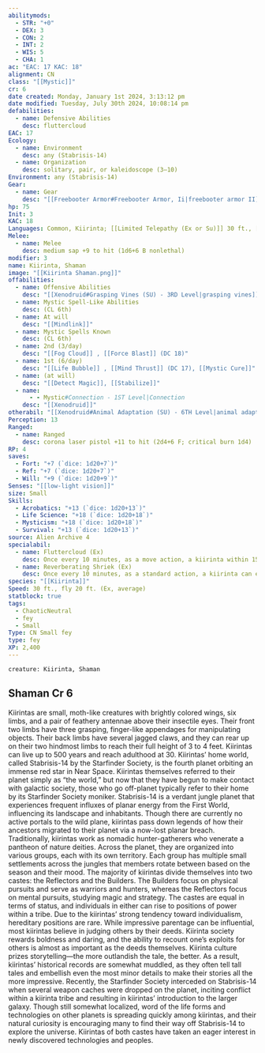 ```yaml
---
abilitymods:
  - STR: "+0"
  - DEX: 3
  - CON: 2
  - INT: 2
  - WIS: 5
  - CHA: 1
ac: "EAC: 17 KAC: 18"
alignment: CN
class: "[[Mystic]]"
cr: 6
date created: Monday, January 1st 2024, 3:13:12 pm
date modified: Tuesday, July 30th 2024, 10:08:14 pm
defabilities:
  - name: Defensive Abilities
    desc: fluttercloud
EAC: 17
Ecology:
  - name: Environment
    desc: any (Stabrisis-14)
  - name: Organization
    desc: solitary, pair, or kaleidoscope (3–10)
Environment: any (Stabrisis-14)
Gear:
  - name: Gear
    desc: "[[Freebooter Armor#Freebooter Armor, Ii|freebooter armor II]], [[Laser Pistol#Laser Pistol, Corona|corona laser pistol]], [[Sap#Sap, Medium|medium sap]]"
hp: 75
Init: 3
KAC: 18
Languages: Common, Kiirinta; [[Limited Telepathy (Ex or Su)]] 30 ft., [[Xenodruid#Speak with Animals (SU) - 1ST Level|speak with animals]]
Melee:
  - name: Melee
    desc: medium sap +9 to hit (1d6+6 B nonlethal)
modifier: 3
name: Kiirinta, Shaman
image: "[[Kiirinta Shaman.png]]"
offabilities:
  - name: Offensive Abilities
    desc: "[[Xenodruid#Grasping Vines (SU) - 3RD Level|grasping vines]] (DC 16), reverberating shriek (DC 16)"
  - name: Mystic Spell-Like Abilities
    desc: (CL 6th)
  - name: At will
    desc: "[[Mindlink]]"
  - name: Mystic Spells Known
    desc: (CL 6th)
  - name: 2nd (3/day)
    desc: "[[Fog Cloud]] , [[Force Blast]] (DC 18)"
  - name: 1st (6/day)
    desc: "[[Life Bubble]] , [[Mind Thrust]] (DC 17), [[Mystic Cure]]"
  - name: (at will)
    desc: "[[Detect Magic]], [[Stabilize]]"
  - name:
      - - Mystic#Connection - 1ST Level|Connection
    desc: "[[Xenodruid]]"
otherabil: "[[Xenodruid#Animal Adaptation (SU) - 6TH Level|animal adaptation]] (6 minutes)"
Perception: 13
Ranged:
  - name: Ranged
    desc: corona laser pistol +11 to hit (2d4+6 F; critical burn 1d4)
RP: 4
saves:
  - Fort: "+7 (`dice: 1d20+7`)"
  - Ref: "+7 (`dice: 1d20+7`)"
  - Will: "+9 (`dice: 1d20+9`)"
Senses: "[[low-light vision]]"
size: Small
Skills:
  - Acrobatics: "+13 (`dice: 1d20+13`)"
  - Life Science: "+18 (`dice: 1d20+18`)"
  - Mysticism: "+18 (`dice: 1d20+18`)"
  - Survival: "+13 (`dice: 1d20+13`)"
source: Alien Archive 4
specialabil:
  - name: Fluttercloud (Ex)
    desc: Once every 10 minutes, as a move action, a kiirinta within 15 feet of the ground can flutter its wings to stir up a cloud of debris and glistening sparkles around themself, granting the kiirinta concealment (20% miss chance) for 1d4 rounds or until they leave their space.
  - name: Reverberating Shriek (Ex)
    desc: Once every 10 minutes, as a standard action, a kiirinta can emit a shriek of sonic energy at an adjacent creature, causing painful vibrations throughout the target’s body. This gives the target the staggered condition for 1d4 rounds. The target can attempt a DC 16 fortitude save to negate the effect.
species: "[[Kiirinta]]"
Speed: 30 ft., fly 20 ft. (Ex, average)
statblock: true
tags:
  - ChaoticNeutral
  - fey
  - Small
Type: CN Small fey
type: fey
XP: 2,400
---
```


```statblock
creature: Kiirinta, Shaman
```

## Shaman Cr 6

Kiirintas are small, moth-like creatures with brightly colored wings, six limbs, and a pair of feathery antennae above their insectile eyes. Their front two limbs have three grasping, finger-like appendages for manipulating objects. Their back limbs have several jagged claws, and they can rear up on their two hindmost limbs to reach their full height of 3 to 4 feet. Kiirintas can live up to 500 years and reach adulthood at 30.
Kiirintas’ home world, called Stabrisis-14 by the Starfinder Society, is the fourth planet orbiting an immense red star in Near Space. Kiirintas themselves referred to their planet simply as “the world,” but now that they have begun to make contact with galactic society, those who go off-planet typically refer to their home by its Starfinder Society moniker. Stabrisis-14 is a verdant jungle planet that experiences frequent influxes of planar energy from the First World, influencing its landscape and inhabitants. Though there are currently no active portals to the wild plane, kiirintas pass down legends of how their ancestors migrated to their planet via a now-lost planar breach.
Traditionally, kiirintas work as nomadic hunter-gatherers who venerate a pantheon of nature deities. Across the planet, they are organized into various groups, each with its own territory. Each group has multiple small settlements across the jungles that members rotate between based on the season and their mood. The majority of kiirintas divide themselves into two castes: the Reflectors and the Builders. The Builders focus on physical pursuits and serve as warriors and hunters, whereas the Reflectors focus on mental pursuits, studying magic and strategy. The castes are equal in terms of status, and individuals in either can rise to positions of power within a tribe. Due to the kiirintas’ strong tendency toward individualism, hereditary positions are rare. While impressive parentage can be influential, most kiirintas believe in judging others by their deeds.
Kiirinta society rewards boldness and daring, and the ability to recount one’s exploits for others is almost as important as the deeds themselves. Kiirinta culture prizes storytelling—the more outlandish the tale, the better. As a result, kiirintas’ historical records are somewhat muddled, as they often tell tall tales and embellish even the most minor details to make their stories all the more impressive.
Recently, the Starfinder Society interceded on Stabrisis-14 when several weapon caches were dropped on the planet, inciting conflict within a kiirinta tribe and resulting in kiirintas’ introduction to the larger galaxy. Though still somewhat localized, word of the life forms and technologies on other planets is spreading quickly among kiirintas, and their natural curiosity is encouraging many to find their way off Stabrisis-14 to explore the universe. Kiirintas of both castes have taken an eager interest in newly discovered technologies and peoples.
